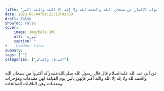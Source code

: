 ```yaml
---
title: "ثواب الاكثار من سبحان الله والحمد لله ولا إله إلا الله والله أكبر"
date: 2023-06-04T01:21:13+03:00
draft: false
ShowToc: False
cover:
    image: img/hala.JPG
    alt: 'صورة'
    caption: ''
#    hidden: false
summary: 
tags: [""]
categories: ["الدعاء والذكر"]
---
```

عن أبي عبد الله عليه‌السلام قال
قال رسول الله صلى‌الله‌عليه‌وآله أكثروا من سبحان الله والحمد لله ولا إله إلا الله
والله أكبر فإنهن يأتين يوم القيامة لهن مقدمات ومؤخرات ومعقبات وهن
الباقيات الصالحات.

